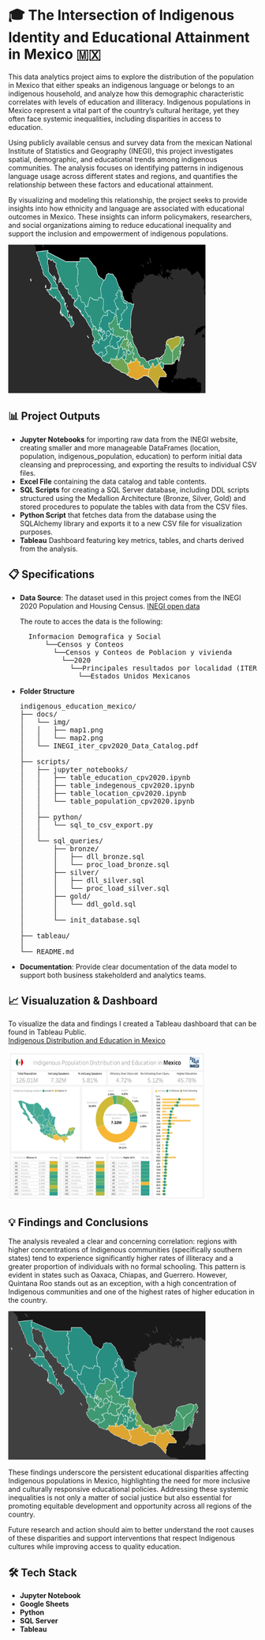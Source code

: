 # 🎓 The Intersection of Indigenous Identity and Educational Attainment in Mexico 🇲🇽

This data analytics project aims to explore the distribution of the population in Mexico that either speaks an indigenous language or belongs to an indigenous household, and analyze how this demographic characteristic correlates with levels of education and illiteracy. Indigenous populations in Mexico represent a vital part of the country’s cultural heritage, yet they often face systemic inequalities, including disparities in access to education.

Using publicly available census and survey data from the mexican National Institute of Statistics and Geography (INEGI), this project investigates spatial, demographic, and educational trends among indigenous communities. The analysis focuses on identifying patterns in indigenous language usage across different states and regions, and quantifies the relationship between these factors and educational attainment.

By visualizing and modeling this relationship, the project seeks to provide insights into how ethnicity and language are associated with educational outcomes in Mexico. These insights can inform policymakers, researchers, and social organizations aiming to reduce educational inequality and support the inclusion and empowerment of indigenous populations.

<img src="https://github.com/Maurici-oh/data_analyst_portfolio/blob/1de38015fb8c6a088af97fa75dc650fd0aedadb8/indigenous_education_mexico/docs/img/map2.png" alt="alt text" width="400" height="300">

## 📊 Project Outputs
* **Jupyter Notebooks** for importing raw data from the INEGI website, creating smaller and more manageable DataFrames (location, population, indigenous_population, education) to perform initial data cleansing and preprocessing, and exporting the results to individual CSV files.
* **Excel File** containing the data catalog and table contents.
* **SQL Scripts** for creating a SQL Server database, including DDL scripts structured using the Medallion Architecture (Bronze, Silver, Gold) and stored procedures to populate the tables with data from the CSV files.
* **Python Script** that fetches data from the database using the SQLAlchemy library and exports it to a new CSV file for visualization purposes.
* **Tableau** Dashboard featuring key metrics, tables, and charts derived from the analysis.

## 📋 Specifications

* **Data Source**: The dataset used in this project comes from the INEGI 2020 Population and Housing Census.
[INEGI open data](https://www.inegi.org.mx/datosabiertos/)

  The route to acces the data is the following:

  <pre>
    Informacion Demografica y Social
        └──Censos y Conteos 
          └──Censos y Conteos de Poblacion y vivienda 
            └──2020  
              └──Principales resultados por localidad (ITER) 
                └──Estados Unidos Mexicanos
  </pre>
  
* **Folder Structure**
  <pre>
  indigenous_education_mexico/  
  ├── docs/ 
  │   └── img/
  │   │   ├── map1.png
  │   │   └── map2.png
  │   └── INEGI_iter_cpv2020_Data_Catalog.pdf
  │
  ├── scripts/
  │   ├── jupyter_notebooks/  
  │   │   ├── table_education_cpv2020.ipynb
  │   │   ├── table_indegenous_cpv2020.ipynb
  │   │   ├── table_location_cpv2020.ipynb
  │   │   └── table_population_cpv2020.ipynb
  │   │
  │   ├── python/ 
  │   │   └── sql_to_csv_export.py
  │   │
  │   └── sql_queries/ 
  │       ├── bronze/ 
  │       │   ├── dll_bronze.sql
  │       │   └── proc_load_bronze.sql
  │       ├── silver/ 
  │       │   ├── dll_silver.sql
  │       │   └── proc_load_silver.sql
  │       ├── gold/ 
  │       │   └── ddl_gold.sql
  │       │
  │       └── init_database.sql
  │
  ├── tableau/
  │
  └── README.md
  </pre>

* **Documentation**: Provide clear documentation of the data model to support both business stakeholderd and analytics teams.

## 📈 Visualuzation & Dashboard
To visualize the data and findings I created a Tableau dashboard that can be found in Tableau Public.  
[Indigenous Distribution and Education in Mexico](https://public.tableau.com/views/Indigenous_Population_Distribution_and_Education/IndigenousDashboard?:language=en-US&:sid=&:redirect=auth&:display_count=n&:origin=viz_share_link)

<img src="https://github.com/Maurici-oh/data_analyst_portfolio/blob/3e5c6d626a374452760efad17a6d5db8806f8523/indigenous_education_mexico/docs/img/Indigenous_Dashboard.png" alt="alt text" width="400" height="300">

## 💡 Findings and Conclusions
The analysis revealed a clear and concerning correlation: regions with higher concentrations of Indigenous communities (specifically southern states) tend to experience significantly higher rates of illiteracy and a greater proportion of individuals with no formal schooling. This pattern is evident in states such as Oaxaca, Chiapas, and Guerrero. However, Quintana Roo stands out as an exception, with a high concentration of Indigenous communities and one of the highest rates of higher education in the country.

<img src="https://github.com/Maurici-oh/data_analyst_portfolio/blob/d702f69228991b618245b81071595504573cf833/indigenous_education_mexico/docs/img/map3.png" alt="alt text" width="400" height="300">

These findings underscore the persistent educational disparities affecting Indigenous populations in Mexico, highlighting the need for more inclusive and culturally responsive educational policies. Addressing these systemic inequalities is not only a matter of social justice but also essential for promoting equitable development and opportunity across all regions of the country.

Future research and action should aim to better understand the root causes of these disparities and support interventions that respect Indigenous cultures while improving access to quality education.

## 🛠️ Tech Stack

* **Jupyter Notebook**
* **Google Sheets**
* **Python** 
* **SQL Server**  
* **Tableau**  



